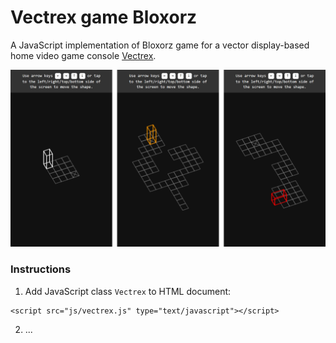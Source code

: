 # Vectrex game Bloxorz

A JavaScript implementation of Bloxorz game for a vector display-based home video game console [Vectrex](https://en.wikipedia.org/wiki/Vectrex).

![Screenshots](./screenshots/levels.png)

### Instructions

1. Add JavaScript class `Vectrex` to HTML document:
```
<script src="js/vectrex.js" type="text/javascript"></script>
```

2. ...